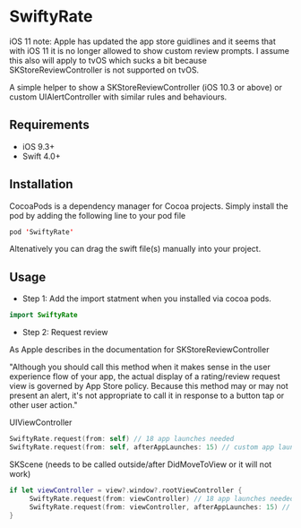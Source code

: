 # SwiftyRate

iOS 11 note: Apple has updated the app store guidlines and it seems that with iOS 11 it is no longer allowed to show custom review prompts. I assume this also will apply to tvOS which sucks a bit because SKStoreReviewController is not supported on tvOS.

A simple helper to show a SKStoreReviewController (iOS 10.3 or above) or custom UIAlertController with similar rules and behaviours. 

## Requirements

- iOS 9.3+
- Swift 4.0+

## Installation

CocoaPods is a dependency manager for Cocoa projects. Simply install the pod by adding the following line to your pod file

```swift
pod 'SwiftyRate'
```

Altenatively you can drag the swift file(s) manually into your project.

## Usage

- Step 1: Add the import statment when you installed via cocoa pods. 

```swift
import SwiftyRate 
```

- Step 2: Request review

As Apple describes in the documentation for SKStoreReviewController 

"Although you should call this method when it makes sense in the user experience flow of your app, the actual display of a rating/review request view is governed by App Store policy. Because this method may or may not present an alert, it's not appropriate to call it in response to a button tap or other user action."

UIViewController
```swift
SwiftyRate.request(from: self) // 18 app launches needed
SwiftyRate.request(from: self, afterAppLaunches: 15) // custom app launches
```

SKScene (needs to be called outside/after DidMoveToView or it will not work)
```swift
if let viewController = view?.window?.rootViewController {
     SwiftyRate.request(from: viewController) // 18 app launches needed
     SwiftyRate.request(from: viewController, afterAppLaunches: 15) // custom app launches
}
```
